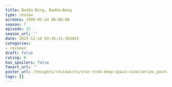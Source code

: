 ```yaml
---
title: Badda-Bing, Badda-Bang
type: review
airdate: 1999-02-24 00:00:00
season: 7
episode: 15
season_url: ''
date: 2023-12-10 03:35:11.363433
categories:
- reviews
draft: false
rating: 0
has_spoilers: false
fanart_url: ''
poster_url: /thoughts/reviews/tv/star-trek-deep-space-nine/series_poster.jpg
tags: []
---
```



